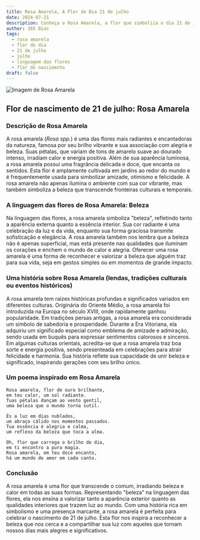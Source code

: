 ```yaml
---
title: Rosa Amarela, A Flor do Dia 21 de julho
date: 2024-07-21
description: Conheça o Rosa Amarela, a flor que simboliza o dia 21 de julho e seu significado 'Beleza'. Explore a beleza e o simbolismo desta flor encantadora.
author: 365 Dias
tags:
  - rosa amarela
  - flor do dia
  - 21 de julho
  - julho
  - linguagem das flores
  - flor do nascimento
draft: false
---
```


![Imagem de Rosa Amarela](https://cdn.pixabay.com/photo/2021/04/08/18/59/yellow-rose-6162613_640.jpg#center)


## Flor de nascimento de 21 de julho: Rosa Amarela

### Descrição de Rosa Amarela

A rosa amarela (_Rosa spp._) é uma das flores mais radiantes e encantadoras da natureza, famosa por seu brilho vibrante e sua associação com alegria e beleza. Suas pétalas, que variam de tons de amarelo suave ao dourado intenso, irradiam calor e energia positiva. Além de sua aparência luminosa, a rosa amarela possui uma fragrância delicada e doce, que encanta os sentidos. Esta flor é amplamente cultivada em jardins ao redor do mundo e é frequentemente usada para simbolizar amizade, otimismo e felicidade. A rosa amarela não apenas ilumina o ambiente com sua cor vibrante, mas também simboliza a beleza que transcende fronteiras culturais e temporais.

### A linguagem das flores de Rosa Amarela: Beleza

Na linguagem das flores, a rosa amarela simboliza "beleza", refletindo tanto a aparência externa quanto a essência interior. Sua cor radiante é uma celebração da luz e da vida, enquanto sua forma graciosa transmite sofisticação e elegância. A rosa amarela também nos lembra que a beleza não é apenas superficial, mas está presente nas qualidades que iluminam os corações e enchem o mundo de calor e alegria. Oferecer uma rosa amarela é uma forma de reconhecer e valorizar a beleza que alguém traz para sua vida, seja em gestos simples ou em momentos de grande impacto.

### Uma história sobre Rosa Amarela (lendas, tradições culturais ou eventos históricos)

A rosa amarela tem raízes históricas profundas e significados variados em diferentes culturas. Originária do Oriente Médio, a rosa amarela foi introduzida na Europa no século XVIII, onde rapidamente ganhou popularidade. Em tradições persas antigas, a rosa amarela era considerada um símbolo de sabedoria e prosperidade. Durante a Era Vitoriana, ela adquiriu um significado especial como emblema de amizade e admiração, sendo usada em buquês para expressar sentimentos calorosos e sinceros. Em algumas culturas orientais, acredita-se que a rosa amarela traz boa sorte e energia positiva, sendo presenteada em celebrações para atrair felicidade e harmonia. Sua história reflete sua capacidade de unir beleza e significado, inspirando gerações com seu brilho único.

### Um poema inspirado em Rosa Amarela

```
Rosa amarela, flor de ouro brilhante,  
em teu calor, um sol radiante.  
Tuas pétalas dançam ao vento gentil,  
uma beleza que o mundo torna sutil.  

És a luz em dias nublados,  
um abraço cálido nos momentos passados.  
Tua essência é alegria e calma,  
um reflexo da beleza que toca a alma.  

Oh, flor que carrega o brilho do dia,  
em ti encontro a pura magia.  
Rosa amarela, em teu doce encanto,  
há um mundo de amor em cada canto.  
```

### Conclusão

A rosa amarela é uma flor que transcende o comum, irradiando beleza e calor em todas as suas formas. Representando "beleza" na linguagem das flores, ela nos ensina a valorizar tanto a aparência exterior quanto as qualidades interiores que trazem luz ao mundo. Com uma história rica em simbolismo e uma presença marcante, a rosa amarela é perfeita para celebrar o nascimento de 21 de julho. Esta flor nos inspira a reconhecer a beleza que nos cerca e a compartilhar sua luz com aqueles que tornam nossos dias mais alegres e significativos.